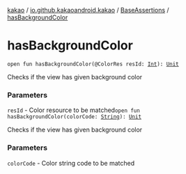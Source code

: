 [kakao](../../index.md) / [io.github.kakaoandroid.kakao](../index.md) / [BaseAssertions](index.md) / [hasBackgroundColor](./has-background-color.md)

# hasBackgroundColor

`open fun hasBackgroundColor(@ColorRes resId: `[`Int`](https://kotlinlang.org/api/latest/jvm/stdlib/kotlin/-int/index.html)`): `[`Unit`](https://kotlinlang.org/api/latest/jvm/stdlib/kotlin/-unit/index.html)

Checks if the view has given background color

### Parameters

`resId` - Color resource to be matched`open fun hasBackgroundColor(colorCode: `[`String`](https://kotlinlang.org/api/latest/jvm/stdlib/kotlin/-string/index.html)`): `[`Unit`](https://kotlinlang.org/api/latest/jvm/stdlib/kotlin/-unit/index.html)

Checks if the view has given background color

### Parameters

`colorCode` - Color string code to be matched
